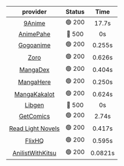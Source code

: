 | **provider** | **Status** | **Time** |
|:--------:|:------:|:----:|
|  [9Anime](https://9anime.to)  | 🟢 200 | 17.7s |
| [AnimePahe](https://animepahe.com) | 🔴 500 | 0s |
|  [Gogoanime](https://gogoanime.gg)  | 🟢 200 | 0.255s |
|  [Zoro](https://zoro.to)  | 🟢 200 | 0.626s |
|  [MangaDex](https://mangadex.org)  | 🟢 200 | 0.404s |
|  [MangaHere](http://www.mangahere.cc)  | 🟢 200 | 0.250s |
|  [MangaKakalot](https://mangakakalot.com)  | 🟢 200 | 0.624s |
| [Libgen](http://libgen) | 🔴 500 | 0s |
|  [GetComics](https://getcomics.info/)  | 🟢 200 | 2.74s |
|  [Read Light Novels](https://readlightnovels.net)  | 🟢 200 | 0.417s |
|  [FlixHQ](https://flixhq.to)  | 🟢 200 | 0.595s |
|  [AnilistWithKitsu](https://anilist.co/)  | 🟢 200 | 0.0821s |
